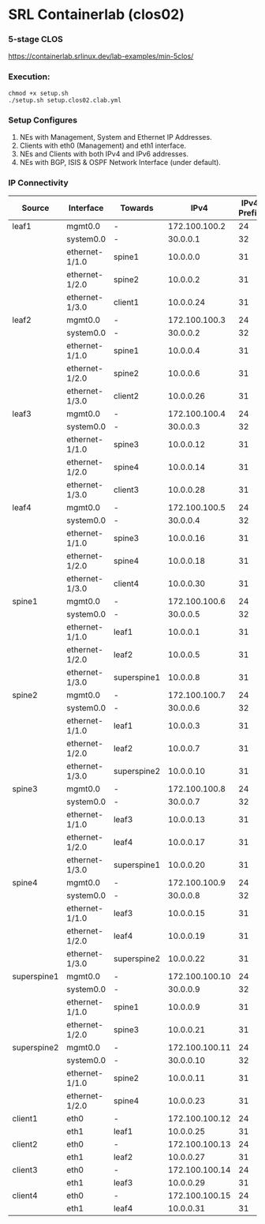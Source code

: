 # SRL Containerlab (clos02)

### 5-stage CLOS
https://containerlab.srlinux.dev/lab-examples/min-5clos/

### Execution:
```
chmod +x setup.sh
./setup.sh setup.clos02.clab.yml
```

### Setup Configures
1. NEs with Management, System and Ethernet IP Addresses. 
2. Clients with eth0 (Management) and eth1 interface.
3. NEs and Clients with both IPv4 and IPv6 addresses.
4. NEs with BGP, ISIS & OSPF Network Interface (under default).

### IP Connectivity
|Source     |Interface     |Towards    |IPv4          |IPv4 Prefix|IPv6                |IPv6 Prefix|
|-----------|--------------|-----------|--------------|-----------|--------------------|-----------|
|leaf1      |mgmt0.0       |-          |172.100.100.2 |24         |2001:172\:100:100::2 |64         |
|           |system0.0     |-          |30.0.0.1      |32         |3000:30:0:0::1      |128        |
|           |ethernet-1/1.0|spine1     |10.0.0.0      |31         |1000:10:0:0::0      |127        |
|           |ethernet-1/2.0|spine2     |10.0.0.2      |31         |1000:10:0:0::2      |127        |
|           |ethernet-1/3.0|client1    |10.0.0.24     |31         |1000:10:0:0::24     |127        |
|leaf2      |mgmt0.0       |-          |172.100.100.3 |24         |2001:172:100:100::3 |64         |
|           |system0.0     |-          |30.0.0.2      |32         |3000:30:0:0::2      |128        |
|           |ethernet-1/1.0|spine1     |10.0.0.4      |31         |1000:10:0:0::4      |127        |
|           |ethernet-1/2.0|spine2     |10.0.0.6      |31         |1000:10:0:0::6      |127        |
|           |ethernet-1/3.0|client2    |10.0.0.26     |31         |1000:10:0:0::26     |127        |
|leaf3      |mgmt0.0       |-          |172.100.100.4 |24         |2001:172:100:100::4 |64         |
|           |system0.0     |-          |30.0.0.3      |32         |3000:30:0:0::3      |128        |
|           |ethernet-1/1.0|spine3     |10.0.0.12     |31         |1000:10:0:0::12     |127        |
|           |ethernet-1/2.0|spine4     |10.0.0.14     |31         |1000:10:0:0::14     |127        |
|           |ethernet-1/3.0|client3    |10.0.0.28     |31         |1000:10:0:0::28     |127        |
|leaf4      |mgmt0.0       |-          |172.100.100.5 |24         |2001:172:100:100::5 |64         |
|           |system0.0     |-          |30.0.0.4      |32         |3000:30:0:0::4      |128        |
|           |ethernet-1/1.0|spine3     |10.0.0.16     |31         |1000:10:0:0::16     |127        |
|           |ethernet-1/2.0|spine4     |10.0.0.18     |31         |1000:10:0:0::18     |127        |
|           |ethernet-1/3.0|client4    |10.0.0.30     |31         |1000:10:0:0::30     |127        |
|spine1     |mgmt0.0       |-          |172.100.100.6 |24         |2001:172:100:100::6 |64         |
|           |system0.0     |-          |30.0.0.5      |32         |3000:30:0:0::5      |128        |
|           |ethernet-1/1.0|leaf1      |10.0.0.1      |31         |1000:10:0:0::1      |127        |
|           |ethernet-1/2.0|leaf2      |10.0.0.5      |31         |1000:10:0:0::5      |127        |
|           |ethernet-1/3.0|superspine1|10.0.0.8      |31         |1000:10:0:0::8      |127        |
|spine2     |mgmt0.0       |-          |172.100.100.7 |24         |2001:172:100:100::7 |64         |
|           |system0.0     |-          |30.0.0.6      |32         |3000:30:0:0::6      |128        |
|           |ethernet-1/1.0|leaf1      |10.0.0.3      |31         |1000:10:0:0::3      |127        |
|           |ethernet-1/2.0|leaf2      |10.0.0.7      |31         |1000:10:0:0::7      |127        |
|           |ethernet-1/3.0|superspine2|10.0.0.10     |31         |1000:10:0:0::10     |127        |
|spine3     |mgmt0.0       |-          |172.100.100.8 |24         |2001:172:100:100::8 |64         |
|           |system0.0     |-          |30.0.0.7      |32         |3000:30:0:0::7      |128        |
|           |ethernet-1/1.0|leaf3      |10.0.0.13     |31         |1000:10:0:0::13     |127        |
|           |ethernet-1/2.0|leaf4      |10.0.0.17     |31         |1000:10:0:0::17     |127        |
|           |ethernet-1/3.0|superspine1|10.0.0.20     |31         |1000:10:0:0::20     |127        |
|spine4     |mgmt0.0       |-          |172.100.100.9 |24         |2001:172:100:100::9 |64         |
|           |system0.0     |-          |30.0.0.8      |32         |3000:30:0:0::8      |128        |
|           |ethernet-1/1.0|leaf3      |10.0.0.15     |31         |1000:10:0:0::15     |127        |
|           |ethernet-1/2.0|leaf4      |10.0.0.19     |31         |1000:10:0:0::19     |127        |
|           |ethernet-1/3.0|superspine2|10.0.0.22     |31         |1000:10:0:0::22     |127        |
|superspine1|mgmt0.0       |-          |172.100.100.10|24         |2001:172:100:100::10|64         |
|           |system0.0     |-          |30.0.0.9      |32         |3000:30:0:0::9      |128        |
|           |ethernet-1/1.0|spine1     |10.0.0.9      |31         |1000:10:0:0::9      |127        |
|           |ethernet-1/2.0|spine3     |10.0.0.21     |31         |1000:10:0:0::21     |127        |
|superspine2|mgmt0.0       |-          |172.100.100.11|24         |2001:172:100:100::11|64         |
|           |system0.0     |-          |30.0.0.10     |32         |3000:30:0:0::10     |128        |
|           |ethernet-1/1.0|spine2     |10.0.0.11     |31         |1000:10:0:0::11     |127        |
|           |ethernet-1/2.0|spine4     |10.0.0.23     |31         |1000:10:0:0::23     |127        |
|client1    |eth0          |-          |172.100.100.12|24         |2001:172:100:100::12|64         |
|           |eth1          |leaf1      |10.0.0.25     |31         |1000:10:0:0::25     |127        |
|client2    |eth0          |-          |172.100.100.13|24         |2001:172:100:100::13|64         |
|           |eth1          |leaf2      |10.0.0.27     |31         |1000:10:0:0::27     |127        |
|client3    |eth0          |-          |172.100.100.14|24         |2001:172:100:100::14|64         |
|           |eth1          |leaf3      |10.0.0.29     |31         |1000:10:0:0::29     |127        |
|client4    |eth0          |-          |172.100.100.15|24         |2001:172:100:100::15|64         |
|           |eth1          |leaf4      |10.0.0.31     |31         |1000:10:0:0::31     |127        |
